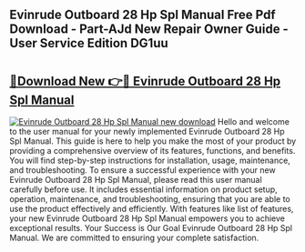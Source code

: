 ## Evinrude Outboard 28 Hp Spl Manual Free Pdf Download - Part-AJd New Repair Owner Guide - User Service Edition DG1uu

# <h2><a href="http://bc75208.oget.top/?id=Evinrude+Outboard+28+Hp+Spl+Manual">🔗Download New 👉🔴 Evinrude Outboard 28 Hp Spl Manual</a></h2>

[![Evinrude Outboard 28 Hp Spl Manual new download](https://i.imgur.com/5g1atiW.png)](http://bc75208.oget.top/?id=Evinrude+Outboard+28+Hp+Spl+Manual)
Hello and welcome to the user manual for your newly implemented Evinrude Outboard 28 Hp Spl Manual. This guide is here to help you make the most of your product by providing a comprehensive overview of its features, functions, and benefits. You will find step-by-step instructions for installation, usage, maintenance, and troubleshooting. To ensure a successful experience with your new Evinrude Outboard 28 Hp Spl Manual, please read this user manual carefully before use. It includes essential information on product setup, operation, maintenance, and troubleshooting, ensuring that you are able to use the product effectively and efficiently. With features like list of features, your new Evinrude Outboard 28 Hp Spl Manual empowers you to achieve exceptional results. Your Success is Our Goal Evinrude Outboard 28 Hp Spl Manual. We are committed to ensuring your complete satisfaction.

